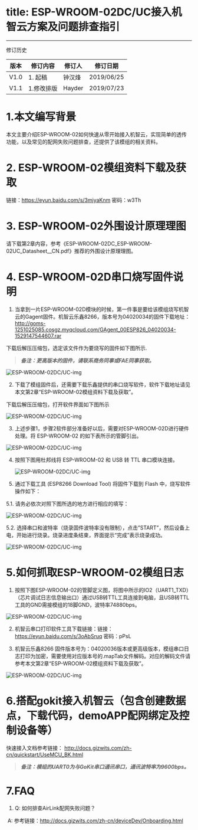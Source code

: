 # title: ESP-WROOM-02DC/UC接入机智云方案及问题排查指引
---
修订历史

| 版本 | 修订内容   | 修订人 | 修订日期   |
| ---- | ---------- | ------ | ---------- |
| V1.0 | 1. 起稿    | 钟汉烽 | 2019/06/25 |
| V1.1 | 1.修改排版 | Hayder | 2019/07/23 |

# 1.本文编写背景

本文主要介绍ESP-WROOM-02如何快速从零开始接入机智云，实现简单的透传功能，以及常见的配网失败问题排查，还提供了该模组的相关资料。

# 2. ESP-WROOM-02模组资料下载及获取

链接：https://eyun.baidu.com/s/3mjyaKnm 密码：w3Th

# 3. ESP-WROOM-02外围设计原理理图

请下载第2章内容，参考《ESP-WROOM-02DC_ESP-WROOM-02UC_Datasheet__CN.pdf》推荐的外围设计原理理图。

# 4. ESP-WROOM-02D串口烧写固件说明

1. 当拿到一片ESP-WROOM-02D模块的时候，第一件事是要给该模组烧写机智云的Gagent固件。机智云乐鑫8266，版本号为04020034的固件下载地址：http://goms-1251025085.cosgz.myqcloud.com/GAgent_00ESP826_04020034-1529147544607.rar

下载后解压压缩包，选定该文件作为要烧写的固件如下图所示.

> ***备注：更高版本的固件，请联系商务同事或FAE同事获取。***

![ESP-WROOM-02DC/UC-img](/assets/zh-cn/deviceDev/WiFi_Module/ESP-WROOM-02DCUC/ESP-WROOM-02DCUC-0.png)

2. 下载了模组固件后，还需要下载乐鑫提供的串口烧写软件，软件下载地址请见本文第2章“ESP-WROOM-02模组资料下载及获取”。

下载后解压压缩包，打开软件界面如下图所示

![ESP-WROOM-02DC/UC-img](/assets/zh-cn/deviceDev/WiFi_Module/ESP-WROOM-02DCUC/ESP-WROOM-02DCUC-1.png)



3.	上述步骤1，步骤2软件部分准备好以后，需要对ESP-WROOM-02D进行硬件处理。将 ESP-WROOM-02 的如下表所示的管脚引出。

![ESP-WROOM-02DC/UC-img](/assets/zh-cn/deviceDev/WiFi_Module/ESP-WROOM-02DCUC/ESP-WROOM-02DCUC-2.png)

4. 按照下图用杜邦线将 ESP-WROOM-02 和 USB 转 TTL 串⼝模块连接。

   ![ESP-WROOM-02DC/UC-img](/assets/zh-cn/deviceDev/WiFi_Module/ESP-WROOM-02DCUC/ESP-WROOM-02DCUC-3.png)

5. 通过下载⼯具 (ESP8266 Download Tool) 将固件下载到 Flash 中，烧写软件操作如下：

5.1. 请务必依次对照下图所选的地方进行相应的填写：

![ESP-WROOM-02DC/UC-img](/assets/zh-cn/deviceDev/WiFi_Module/ESP-WROOM-02DCUC/ESP-WROOM-02DCUC-4.png)



5.2. 选择串口和波特率（烧录固件波特率没有限制），点击”START”，然后设备上电，开始进行烧录。烧录进度条结束，界面提示“完成”表示烧录成功。

![ESP-WROOM-02DC/UC-img](/assets/zh-cn/deviceDev/WiFi_Module/ESP-WROOM-02DCUC/ESP-WROOM-02DCUC-5.png)



# 5.如何抓取ESP-WROOM-02模组日志

1. 按照下图ESP-WROOM-02的管脚定义图，将图中所示的IO2（UART1_TXD）（芯片调试日志信息输出口）通过USB转TTL工具连接到电脑，且USB转TTL工具的GND需接模组的18脚GND，波特率74880bps。

![ESP-WROOM-02DC/UC-img](/assets/zh-cn/deviceDev/WiFi_Module/ESP-WROOM-02DCUC/ESP-WROOM-02DCUC-6.png)

2. 机智云串口打印软件工具下载链接：链接：https://eyun.baidu.com/s/3oAbSruq 密码：pPsL

3. 机智云乐鑫8266 固件版本号为：04020036版本或更高级版本，模组串口日志打印为加密，需要使用对应版本号的.mapTab文件解码。对应的解码文件请参考本文第2章“ESP-WROOM-02模组资料下载及获取”。

![ESP-WROOM-02DC/UC-img](/assets/zh-cn/deviceDev/WiFi_Module/ESP-WROOM-02DCUC/ESP-WROOM-02DCUC-7.png)

# 6.搭配gokit接入机智云（包含创建数据点，下载代码，demoAPP配网绑定及控制设备等）

快速接入文档参考链接： http://docs.gizwits.com/zh-cn/quickstart/UseMCU_BK.html 

> ***备注：模组的UART0为与GoKit串口通讯串口，通讯波特率为9600bps。***

# 7.FAQ

1. Q: 如何排查AirLink配网失败问题？

​    A: 参考链接：http://docs.gizwits.com/zh-cn/deviceDev/Onboarding.html